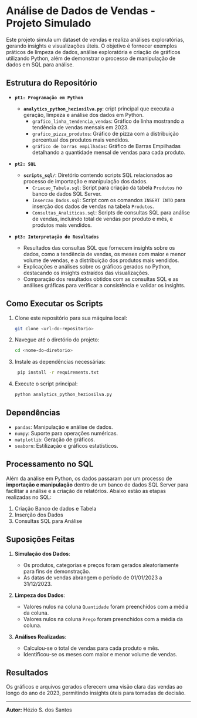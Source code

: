 # Análise de Dados de Vendas - Projeto Simulado

Este projeto simula um dataset de vendas e realiza análises exploratórias, gerando insights e visualizações úteis. O objetivo é fornecer exemplos práticos de limpeza de dados, análise exploratória e criação de gráficos utilizando Python, além de demonstrar o processo de manipulação de dados em SQL para análise.

## Estrutura do Repositório


- **`pt1: Programação em Python`**
    - **`analytics_python_heziosilva.py`**: cript principal que executa a geração, limpeza e análise dos dados em Python.
        - `grafico_linha_tendencia_vendas`: Gráfico de linha mostrando a tendência de vendas mensais em 2023.
        - `grafico_pizza_produtos`: Gráfico de pizza com a distribuição percentual dos produtos mais vendidos.
        - `gráfico de barras empilhadas`: Gráfico de Barras Empilhadas detalhando a quantidade mensal de vendas para cada produto.

- **`pt2: SQL`**
    - **`scripts_sql/`**: Diretório contendo scripts SQL relacionados ao processo de importação e manipulação dos dados.
        - `Criacao_Tabela.sql`: Script para criação da tabela `Produtos` no banco de dados SQL Server.
        - `Insercao_Dados.sql`: Script com os comandos `INSERT INTO` para inserção dos dados de vendas na tabela `Produtos`.
        - `Consultas_Analiticas.sql`: Scripts de consultas SQL para análise de vendas, incluindo total de vendas por produto e mês, e produtos mais vendidos.

- **`pt3: Interpretação de Resultados`**
    - Resultados das consultas SQL que fornecem insights sobre os dados, como a tendência de vendas, os meses com maior e menor volume de vendas, e a distribuição dos produtos mais vendidos.
    - Explicações e análises sobre os gráficos gerados no Python, destacando os insights extraídos das visualizações.
    - Comparação dos resultados obtidos com as consultas SQL e as análises gráficas para verificar a consistência e validar os insights.


## Como Executar os Scripts

1. Clone este repositório para sua máquina local:
    ```bash
    git clone <url-do-repositorio>
    ```

2. Navegue até o diretório do projeto:
    ```bash
    cd <nome-do-diretorio>
    ```

3. Instale as dependências necessárias:
    ```bash
     pip install -r requirements.txt

    ```

4. Execute o script principal:
    ```bash
    python analytics_python_heziosilva.py
    ```

## Dependências

- `pandas`: Manipulação e análise de dados.
- `numpy`: Suporte para operações numéricas.
- `matplotlib`: Geração de gráficos.
- `seaborn`: Estilização e gráficos estatísticos.

## Processamento no SQL

Além da análise em Python, os dados passaram por um processo de **importação e manipulação** dentro de um banco de dados SQL Server para facilitar a análise e a criação de relatórios. Abaixo estão as etapas realizadas no SQL:

1. Criação Banco de dados e Tabela
2. Inserção dos Dados
3. Consultas SQL para Análise

    
## Suposições Feitas

1. **Simulação dos Dados**:
    - Os produtos, categorias e preços foram gerados aleatoriamente para fins de demonstração.
    - As datas de vendas abrangem o período de 01/01/2023 a 31/12/2023.

2. **Limpeza dos Dados**:
    - Valores nulos na coluna `Quantidade` foram preenchidos com a média da coluna.
    - Valores nulos na coluna `Preço` foram preenchidos com a média da coluna.

3. **Análises Realizadas**:
    - Calculou-se o total de vendas para cada produto e mês.
    - Identificou-se os meses com maior e menor volume de vendas.

## Resultados

Os gráficos e arquivos gerados oferecem uma visão clara das vendas ao longo do ano de 2023, permitindo insights úteis para tomadas de decisão.

---

**Autor:** Hézio S. dos Santos
